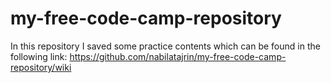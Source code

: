 # my-free-code-camp-repository

In this repository I saved some practice contents which can be found in the following link:
https://github.com/nabilatajrin/my-free-code-camp-repository/wiki
